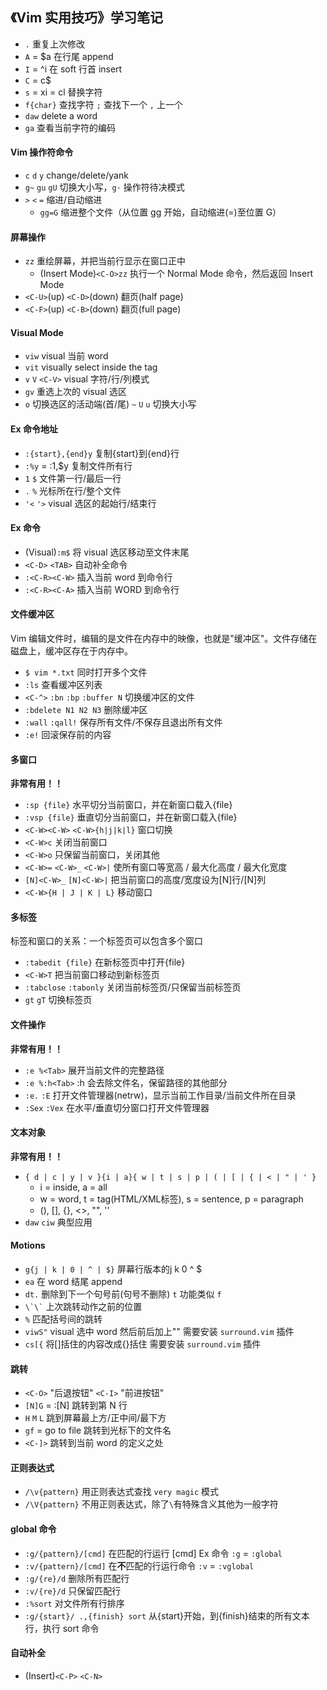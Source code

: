 ## 《Vim 实用技巧》学习笔记

- `.` 重复上次修改 
- `A` = $a 在行尾 append
- `I` = ^i 在 soft 行首 insert
- `C` = c$
- `s` = xi = cl 替换字符
- `f{char}` 查找字符 `;` 查找下一个 `,` 上一个
- `daw` delete a word
- `ga` 查看当前字符的编码

#### Vim 操作符命令
- `c` `d` `y` change/delete/yank
- `g~` `gu` `gU` 切换大小写，`g·` 操作符待决模式
- `>` `<` `=` 缩进/自动缩进
    - `gg=G` 缩进整个文件（从位置 gg 开始，自动缩进(=)至位置 G）

#### 屏幕操作
- `zz` 重绘屏幕，并把当前行显示在窗口正中
    - (Insert Mode)`<C-O>zz` 执行一个 Normal Mode 命令，然后返回 Insert Mode
- `<C-U>`(up) `<C-D>`(down) 翻页(half page)
- `<C-F>`(up) `<C-B>`(down) 翻页(full page)

#### Visual Mode
- `viw` visual 当前 word
- `vit` visually select inside the tag
- `v` `V` `<C-V>` visual 字符/行/列模式
- `gv` 重选上次的 visual 选区
- `o` 切换选区的活动端(首/尾) `~` `U` `u` 切换大小写

#### Ex 命令地址
- `:{start},{end}y` 复制{start}到{end}行
- `:%y` = :1,$y 复制文件所有行
- `1` `$` 文件第一行/最后一行
- `.` `%` 光标所在行/整个文件
- `'<` `'>` visual 选区的起始行/结束行

#### Ex 命令
- (Visual)`:m$` 将 visual 选区移动至文件末尾
- `<C-D>` `<TAB>` 自动补全命令
- `:<C-R><C-W>` 插入当前 word 到命令行
- `:<C-R><C-A>` 插入当前 WORD 到命令行

#### 文件缓冲区
Vim 编辑文件时，编辑的是文件在内存中的映像，也就是"缓冲区"。文件存储在磁盘上，缓冲区存在于内存中。
- `$ vim *.txt` 同时打开多个文件
- `:ls` 查看缓冲区列表 
- `<C-^>` `:bn` `:bp` `:buffer N` 切换缓冲区的文件
- `:bdelete N1 N2 N3` 删除缓冲区
- `:wall` `:qall!` 保存所有文件/不保存且退出所有文件
- `:e!` 回滚保存前的内容

#### 多窗口
**非常有用！！**
- `:sp {file}` 水平切分当前窗口，并在新窗口载入{file}
- `:vsp {file}` 垂直切分当前窗口，并在新窗口载入{file}
- `<C-W><C-W>` `<C-W>{h|j|k|l}` 窗口切换
- `<C-W>c` 关闭当前窗口
- `<C-W>o` 只保留当前窗口，关闭其他
- `<C-W>=` `<C-W>_` `<C-W>|` 使所有窗口等宽高 / 最大化高度 / 最大化宽度
- `[N]<C-W>_` `[N]<C-W>|` 把当前窗口的高度/宽度设为[N]行/[N]列
- `<C-W>{H | J | K | L}` 移动窗口

#### 多标签
标签和窗口的关系：一个标签页可以包含多个窗口
- `:tabedit {file}` 在新标签页中打开{file}
- `<C-W>T` 把当前窗口移动到新标签页
- `:tabclose` `:tabonly` 关闭当前标签页/只保留当前标签页
- `gt` `gT` 切换标签页

#### 文件操作
**非常有用！！**
- `:e %<Tab>` 展开当前文件的完整路径
- `:e %:h<Tab>` :h 会去除文件名，保留路径的其他部分
- `:e.` `:E` 打开文件管理器(netrw)，显示当前工作目录/当前文件所在目录
- `:Sex` `:Vex` 在水平/垂直切分窗口打开文件管理器

#### 文本对象
**非常有用！！**
- `{ d | c | y | v }{i | a}{ w | t | s | p | ( | [ | { | < | " | ' }`
    - i = inside, a = all
    - w = word, t = tag(HTML/XML标签), s = sentence, p = paragraph
    - (), [], {}, <>, "", ''
- `daw` `ciw` 典型应用

#### Motions
- `g{j | k | 0 | ^ | $}` 屏幕行版本的j k 0 ^ $
- `ea` 在 word 结尾 append
- `dt.` 删除到下一个句号前(句号不删除) `t` 功能类似 `f`
- `` \`\` `` 上次跳转动作之前的位置
- `%` 匹配括号间的跳转
- `viwS"` visual 选中 word 然后前后加上"" 需要安装 `surround.vim` 插件
- `cs[{` 将[]括住的内容改成{}括住 需要安装 `surround.vim` 插件

#### 跳转
- `<C-O>` "后退按钮" `<C-I>` "前进按钮"
- `[N]G` = :[N] 跳转到第 N 行
- `H` `M` `L` 跳到屏幕最上方/正中间/最下方
- `gf` = go to file 跳转到光标下的文件名 
- `<C-]>` 跳转到当前 word 的定义之处

#### 正则表达式
- `/\v{pattern}` 用正则表达式查找 `very magic` 模式
- `/\V{pattern}` 不用正则表达式，除了`\`有特殊含义其他为一般字符

#### global 命令
- `:g/{pattern}/[cmd]` 在匹配的行运行 [cmd] Ex 命令 `:g` = `:global`
- `:v/{pattern}/[cmd]` 在**不**匹配的行运行命令 `:v` = `:vglobal`
- `:g/{re}/d` 删除所有匹配行
- `:v/{re}/d` 只保留匹配行
- `:%sort` 对文件所有行排序
- `:g/{start}/ .,{finish} sort` 从{start}开始，到{finish}结束的所有文本行，执行 sort 命令

#### 自动补全
- (Insert)`<C-P>` `<C-N>`
